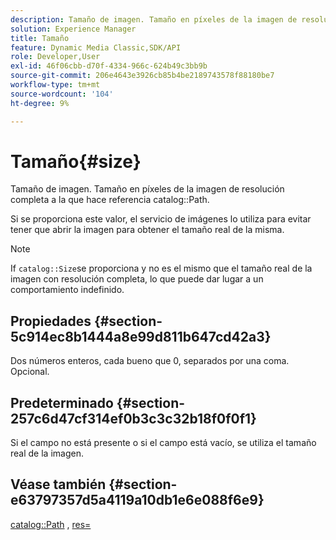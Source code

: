 ```yaml
---
description: Tamaño de imagen. Tamaño en píxeles de la imagen de resolución completa a la que hace referencia la ruta del catálogo.
solution: Experience Manager
title: Tamaño
feature: Dynamic Media Classic,SDK/API
role: Developer,User
exl-id: 46f06cbb-d70f-4334-966c-624b49c3bb9b
source-git-commit: 206e4643e3926cb85b4be2189743578f88180be7
workflow-type: tm+mt
source-wordcount: '104'
ht-degree: 9%

---
```


# Tamaño{#size}

Tamaño de imagen. Tamaño en píxeles de la imagen de resolución completa a la que hace referencia catalog::Path.

Si se proporciona este valor, el servicio de imágenes lo utiliza para evitar tener que abrir la imagen para obtener el tamaño real de la misma.

>[!NOTE]
>
>If `catalog::Size`se proporciona y no es el mismo que el tamaño real de la imagen con resolución completa, lo que puede dar lugar a un comportamiento indefinido.

## Propiedades {#section-5c914ec8b1444a8e99d811b647cd42a3}

Dos números enteros, cada bueno que 0, separados por una coma. Opcional.

## Predeterminado {#section-257c6d47cf314ef0b3c3c32b18f0f0f1}

Si el campo no está presente o si el campo está vacío, se utiliza el tamaño real de la imagen.

## Véase también {#section-e63797357d5a4119a10db1e6e088f6e9}

[catalog::Path](../../../../../../is-api/image-catalog/image-serving-api-ref/c-image-catalog-reference/c-image-svg-data-reference/c-image-data-reference/r-path-cat.md#reference-306afcaff172440ca81b85da8d78213c) , [res=](/help/aem-is-ir-api/is-api/http-ref/image-serving-api-ref/c-http-protocol-reference/c-command-reference/r-res.md)
